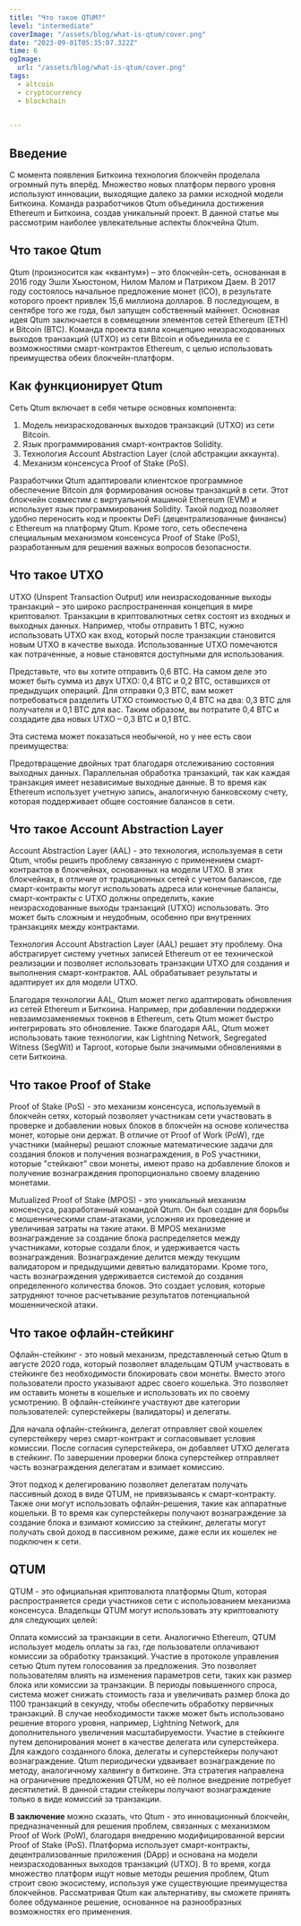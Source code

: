 ```yaml
---
title: "Что такое QTUM?"
level: "intermediate"
coverImage: "/assets/blog/what-is-qtum/cover.png"
date: "2023-09-01T05:35:07.322Z"
time: 6
ogImage:
  url: "/assets/blog/what-is-qtum/cover.png"
tags:
  - altcoin
  - cryptocurrency
  - blockchain
  

---
```


## Введение
С момента появления Биткоина технология блокчейн проделала огромный путь вперёд. Множество новых платформ первого уровня используют инновации, выходящие далеко за рамки исходной модели Биткоина. Команда разработчиков Qtum объединила достижения Ethereum и Биткоина, создав уникальный проект. В данной статье мы рассмотрим наиболее увлекательные аспекты блокчейна Qtum.


## Что такое Qtum

Qtum (произносится как «квантум») – это блокчейн-сеть, основанная в 2016 году Эшли Хьюстоном, Нилом Малом и Патриком Даем. В 2017 году состоялось начальное предложение монет (ICO), в результате которого проект привлек 15,6 миллиона долларов. В последующем, в сентябре того же года, был запущен собственный майннет. Основная идея Qtum заключается в совмещении элементов сетей Ethereum (ETH) и Bitcoin (BTC). Команда проекта взяла концепцию неизрасходованных выходов транзакций (UTXO) из сети Bitcoin и объединила ее с возможностями смарт-контрактов Ethereum, с целью использовать преимущества обеих блокчейн-платформ.

<!-- banner_place -->

## Как функционирует Qtum

Сеть Qtum включает в себя четыре основных компонента:

1. Модель неизрасходованных выходов транзакций (UTXO) из сети Bitcoin.
2. Язык программирования смарт-контрактов Solidity.
3. Технология Account Abstraction Layer (слой абстракции аккаунта).
4. Механизм консенсуса Proof of Stake (PoS).

Разработчики Qtum адаптировали клиентское программное обеспечение Bitcoin для формирования основы транзакций в сети. Этот блокчейн совместим с виртуальной машиной Ethereum (EVM) и использует язык программирования Solidity.
Такой подход позволяет удобно переносить код и проекты DeFi (децентрализованные финансы) с Ethereum на платформу Qtum. Кроме того, сеть обеспечена специальным механизмом консенсуса Proof of Stake (PoS), разработанным для решения важных вопросов безопасности.

## Что такое UTXO

UTXO (Unspent Transaction Output) или неизрасходованные выходы транзакций – это широко распространенная концепция в мире криптовалют. Транзакции в криптовалютных сетях состоят из входных и выходных данных. Например, чтобы отправить 1 BTC, нужно использовать UTXO как вход, который после транзакции становится новым UTXO в качестве выхода. Использованные UTXO помечаются как потраченные, а новые становятся доступными для использования.

Представьте, что вы хотите отправить 0,6 BTC. На самом деле это может быть сумма из двух UTXO: 0,4 BTC и 0,2 BTC, оставшихся от предыдущих операций. Для отправки 0,3 BTC, вам может потребоваться разделить UTXO стоимостью 0,4 BTC на два: 0,3 BTC для получателя и 0,1 BTC для вас. Таким образом, вы потратите 0,4 BTC и создадите два новых UTXO – 0,3 BTC и 0,1 BTC.

Эта система может показаться необычной, но у нее есть свои преимущества:

Предотвращение двойных трат благодаря отслеживанию состояния выходных данных.
Параллельная обработка транзакций, так как каждая транзакция имеет независимые выходные данные.
В то время как Ethereum использует учетную запись, аналогичную банковскому счету, которая поддерживает общее состояние балансов в сети.

## Что такое Account Abstraction Layer

Account Abstraction Layer (AAL) - это технология, используемая в сети Qtum, чтобы решить проблему связанную с применением смарт-контрактов в блокчейнах, основанных на модели UTXO. В этих блокчейнах, в отличие от традиционных сетей с учетом балансов, где смарт-контракты могут использовать адреса или конечные балансы, смарт-контракты с UTXO должны определить, какие неизрасходованные выходы транзакций (UTXO) использовать. Это может быть сложным и неудобным, особенно при внутренних транзакциях между контрактами.

Технология Account Abstraction Layer (AAL) решает эту проблему. Она абстрагирует систему учетных записей Ethereum от ее технической реализации и позволяет использовать транзакции UTXO для создания и выполнения смарт-контрактов. AAL обрабатывает результаты и адаптирует их для модели UTXO.

Благодаря технологии AAL, Qtum может легко адаптировать обновления из сетей Ethereum и Биткоина. Например, при добавлении поддержки невзаимозаменяемых токенов в Ethereum, сеть Qtum может быстро интегрировать это обновление. Также благодаря AAL, Qtum может использовать такие технологии, как Lightning Network, Segregated Witness (SegWit) и Taproot, которые были значимыми обновлениями в сети Биткоина.

## Что такое Proof of Stake
Proof of Stake (PoS) - это механизм консенсуса, используемый в блокчейн сетях, который позволяет участникам сети участвовать в проверке и добавлении новых блоков в блокчейн на основе количества монет, которые они держат. В отличие от Proof of Work (PoW), где участники (майнеры) решают сложные математические задачи для создания блоков и получения вознаграждения, в PoS участники, которые "стейкают" свои монеты, имеют право на добавление блоков и получение вознаграждения пропорционально своему владению монетами.

Mutualized Proof of Stake (MPOS) - это уникальный механизм консенсуса, разработанный командой Qtum. Он был создан для борьбы с мошенническими спам-атаками, усложняя их проведение и увеличивая затраты на такие атаки. В MPOS механизме вознаграждение за создание блока распределяется между участниками, которые создали блок, и удерживается часть вознаграждения. Вознаграждение делится между текущим валидатором и предыдущими девятью валидаторами. Кроме того, часть вознаграждения удерживается системой до создания определенного количества блоков. Это создает условия, которые затрудняют точное расчетывание результатов потенциальной мошеннической атаки.

## Что такое офлайн-стейкинг
Офлайн-стейкинг - это новый механизм, представленный сетью Qtum в августе 2020 года, который позволяет владельцам QTUM участвовать в стейкинге без необходимости блокировать свои монеты. Вместо этого пользователи просто указывают адрес своего кошелька. Это позволяет им оставить монеты в кошельке и использовать их по своему усмотрению. В офлайн-стейкинге участвуют две категории пользователей: суперстейкеры (валидаторы) и делегаты.

Для начала офлайн-стейкинга, делегат отправляет свой кошелек суперстейкеру через смарт-контракт и согласовывает условия комиссии. После согласия суперстейкера, он добавляет UTXO делегата в стейкинг. По завершении проверки блока суперстейкер отправляет часть вознаграждения делегатам и взимает комиссию.

Этот подход к делегированию позволяет делегатам получать пассивный доход в виде QTUM, не привязываясь к смарт-контракту. Также они могут использовать офлайн-решения, такие как аппаратные кошельки. В то время как суперстейкеры получают вознаграждение за создание блока и взимают комиссию за стейкинг, делегаты могут получать свой доход в пассивном режиме, даже если их кошелек не подключен к сети.

## QTUM

QTUM - это официальная криптовалюта платформы Qtum, которая распространяется среди участников сети с использованием механизма консенсуса. Владельцы QTUM могут использовать эту криптовалюту для следующих целей:

Оплата комиссий за транзакции в сети. Аналогично Ethereum, QTUM использует модель оплаты за газ, где пользователи оплачивают комиссии за обработку транзакций.
Участие в протоколе управления сетью Qtum путем голосования за предложения. Это позволяет пользователям влиять на изменения параметров сети, таких как размер блока или комиссии за транзакции. В периоды повышенного спроса, система может снижать стоимость газа и увеличивать размер блока до 1100 транзакций в секунду, чтобы обеспечить обработку первичных транзакций. В случае необходимости также может быть использовано решение второго уровня, например, Lightning Network, для дополнительного увеличения масштабируемости.
Участие в стейкинге путем депонирования монет в качестве делегата или суперстейкера. Для каждого созданного блока, делегаты и суперстейкеры получают вознаграждение. Qtum периодически удваивает вознаграждение по методу, аналогичному халвингу в биткоине. Эта стратегия направлена на ограничение предложения QTUM, но её полное внедрение потребует десятилетий. В данной стадии стейкеры получают вознаграждение только в виде комиссий за транзакции.

**В заключение** можно сказать, что Qtum - это инновационный блокчейн, предназначенный для решения проблем, связанных с механизмом Proof of Work (PoW), благодаря внедрению модифицированной версии Proof of Stake (PoS). Платформа использует смарт-контракты, децентрализованные приложения (DApp) и основана на модели неизрасходованных выходов транзакций (UTXO). В то время, когда множество платформ ищут новые методы решения проблем, Qtum строит свою экосистему, используя уже существующие преимущества блокчейнов. Рассматривая Qtum как альтернативу, вы сможете принять более обдуманное решение, основанное на разнообразных возможностях его применения.
